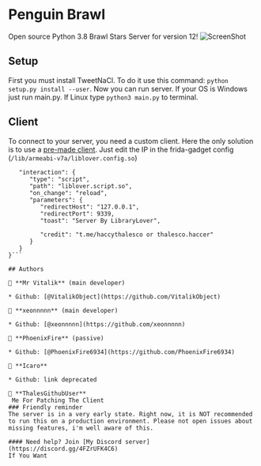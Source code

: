 # Penguin Brawl
Open source Python 3.8 Brawl Stars Server for version 12!
![ScreenShot](https://cdn.discordapp.com/attachments/1216025567808454717/1220719918568312873/Imagem_do_WhatsApp_de_2024-03-22_as_09.52.19_cf501cb1.jpg?ex=660ff704&is=65fd8204&hm=f33cab8e7fedc93ad8b212c22c2197b0b53c43c8cc6e6f9f7933850d07a61e8c&) 

## Setup
First you must install TweetNaCl. To do it use this command: ```python setup.py install --user```.
Now you can run server. If your OS is Windows just run main.py. If Linux type ```python3 main.py``` to terminal.

## Client
To connect to your server, you need a custom client. Here the only solution is to use a [pre-made client](https://drive.google.com/file/d/1-K95h2eWZRK6RtfR2cnxTrKCU9S8kiVC/view).
Just edit the IP in the frida-gadget config (```/lib/armeabi-v7a/liblover.config.so```)
```{
   "interaction": {
      "type": "script",
      "path": "liblover.script.so",
      "on_change": "reload",
      "parameters": {
         "redirectHost": "127.0.0.1",
         "redirectPort": 9339,
         "toast": "Server By LibraryLover",

         "credit": "t.me/haccythalesco or thalesco.haccer"
      }
   }
}```

## Authors

👤 **Mr Vitalik** (main developer)

* Github: [@VitalikObject](https://github.com/VitalikObject)

👤 **xeonnnnn** (main developer)

* Github: [@xeonnnnn](https://github.com/xeonnnnn)

👤 **PhoenixFire** (passive)

* Github: [@PhoenixFire6934](https://github.com/PhoenixFire6934)

👤 **Icaro**

* Github: link deprecated

👤 **ThalesGithubUser**
 Me For Patching The Client
### Friendly reminder
The server is in a very early state. Right now, it is NOT recommended to run this on a production environment. Please not open issues about missing features, i'm well aware of this. 

#### Need help? Join [My Discord server](https://discord.gg/4FZrUFK4C6)
If You Want
